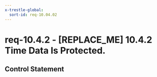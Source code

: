 ```yaml
---
x-trestle-global:
  sort-id: req-10.04.02
---
```


# req-10.4.2 - \[REPLACE_ME\] 10.4.2 Time Data Is Protected.

## Control Statement
